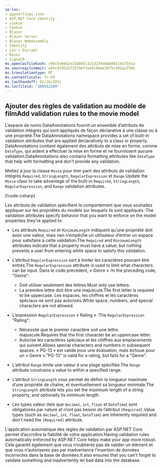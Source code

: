 ```yaml
---
no-loc:
- appsettings.json
- ASP.NET Core Identity
- cookie
- Cookie
- Blazor
- Blazor Server
- Blazor WebAssembly
- Identity
- Let's Encrypt
- Razor
- SignalR
ms.openlocfilehash: c96c5e66d2e15db03c321d239a64b98119a7543a
ms.sourcegitcommit: a49c47d5a573379effee5c6b6e36f5c302aa756b
ms.translationtype: MT
ms.contentlocale: fr-FR
ms.lasthandoff: 02/16/2021
ms.locfileid: "100552189"
---
```

<!-- USED in RP and MVC tutorial -->

## <a name="add-validation-rules-to-the-movie-model"></a><span data-ttu-id="ef275-101">Ajouter des règles de validation au modèle de film</span><span class="sxs-lookup"><span data-stu-id="ef275-101">Add validation rules to the movie model</span></span>

<span data-ttu-id="ef275-102">L’espace de noms DataAnnotations fournit un ensemble d’attributs de validation intégrés qui sont appliqués de façon déclarative à une classe ou à une propriété.</span><span class="sxs-lookup"><span data-stu-id="ef275-102">The DataAnnotations namespace provides a set of built-in validation attributes that are applied declaratively to a class or property.</span></span> <span data-ttu-id="ef275-103">DataAnnotations contient également des attributs de mise en forme, comme `DataType`, qui aident à effectuer la mise en forme et ne fournissent aucune validation.</span><span class="sxs-lookup"><span data-stu-id="ef275-103">DataAnnotations also contains formatting attributes like `DataType` that help with formatting and don't provide any validation.</span></span>

<span data-ttu-id="ef275-104">Mettez à jour la classe `Movie` pour tirer parti des attributs de validation intégrés `Required`, `StringLength`, `RegularExpression` et `Range`.</span><span class="sxs-lookup"><span data-stu-id="ef275-104">Update the `Movie` class to take advantage of the built-in `Required`, `StringLength`, `RegularExpression`, and `Range` validation attributes.</span></span>

[!code-csharp[](~/tutorials/first-mvc-app/start-mvc/sample/MvcMovie22/Models/MovieDateRatingDA.cs?name=snippet1)]

<span data-ttu-id="ef275-105">Les attributs de validation spécifient le comportement que vous souhaitez appliquer sur les propriétés du modèle sur lesquels ils sont appliqués :</span><span class="sxs-lookup"><span data-stu-id="ef275-105">The validation attributes specify behavior that you want to enforce on the model properties they're applied to:</span></span>

* <span data-ttu-id="ef275-106">Les attributs `Required` et `MinimumLength` indiquent qu’une propriété doit avoir une valeur, mais rien n’empêche un utilisateur d’entrer un espace pour satisfaire à cette validation.</span><span class="sxs-lookup"><span data-stu-id="ef275-106">The `Required` and `MinimumLength` attributes indicate that a property must have a value; but nothing prevents a user from entering white space to satisfy this validation.</span></span>
* <span data-ttu-id="ef275-107">L’attribut `RegularExpression` sert à limiter les caractères pouvant être entrés.</span><span class="sxs-lookup"><span data-stu-id="ef275-107">The `RegularExpression` attribute is used to limit what characters can be input.</span></span> <span data-ttu-id="ef275-108">Dans le code précédent, « Genre » :</span><span class="sxs-lookup"><span data-stu-id="ef275-108">In the preceding code, "Genre":</span></span>

  * <span data-ttu-id="ef275-109">Doit utiliser seulement des lettres.</span><span class="sxs-lookup"><span data-stu-id="ef275-109">Must only use letters.</span></span>
  * <span data-ttu-id="ef275-110">La première lettre doit être une majuscule.</span><span class="sxs-lookup"><span data-stu-id="ef275-110">The first letter is required to be uppercase.</span></span> <span data-ttu-id="ef275-111">Les espaces, les chiffres et les caractères spéciaux ne sont pas autorisés.</span><span class="sxs-lookup"><span data-stu-id="ef275-111">White space, numbers, and special characters are not allowed.</span></span>

* <span data-ttu-id="ef275-112">L’expression `RegularExpression` « Rating » :</span><span class="sxs-lookup"><span data-stu-id="ef275-112">The `RegularExpression` "Rating":</span></span>

  * <span data-ttu-id="ef275-113">Nécessite que le premier caractère soit une lettre majuscule.</span><span class="sxs-lookup"><span data-stu-id="ef275-113">Requires that the first character be an uppercase letter.</span></span>
  * <span data-ttu-id="ef275-114">Autorise les caractères spéciaux et les chiffres aux emplacements qui suivent.</span><span class="sxs-lookup"><span data-stu-id="ef275-114">Allows special characters and numbers in  subsequent spaces.</span></span> <span data-ttu-id="ef275-115">« PG-13 » est valide pour une évaluation, mais échoue pour un « Genre ».</span><span class="sxs-lookup"><span data-stu-id="ef275-115">"PG-13" is valid for a rating, but fails for a "Genre".</span></span>

* <span data-ttu-id="ef275-116">L’attribut `Range` limite une valeur à une plage spécifiée.</span><span class="sxs-lookup"><span data-stu-id="ef275-116">The `Range` attribute constrains a value to within a specified range.</span></span>
* <span data-ttu-id="ef275-117">L’attribut `StringLength` vous permet de définir la longueur maximale d’une propriété de chaîne, et éventuellement sa longueur minimale.</span><span class="sxs-lookup"><span data-stu-id="ef275-117">The `StringLength` attribute lets you set the maximum length of a string property, and optionally its minimum length.</span></span>
* <span data-ttu-id="ef275-118">Les types valeur (tels que `decimal`, `int`, `float` et `DateTime`) sont obligatoires par nature et n’ont pas besoin de l’attribut `[Required]`.</span><span class="sxs-lookup"><span data-stu-id="ef275-118">Value types (such as `decimal`, `int`, `float`, `DateTime`) are inherently required and don't need the `[Required]` attribute.</span></span>

<span data-ttu-id="ef275-119">L’application automatique des règles de validation par ASP.NET Core permet d’accroître la fiabilité de votre application.</span><span class="sxs-lookup"><span data-stu-id="ef275-119">Having validation rules automatically enforced by ASP.NET Core helps make your app more robust.</span></span> <span data-ttu-id="ef275-120">Cela garantit également que vous n’oublierez pas de valider un élément et que vous n’autoriserez pas par inadvertance l’insertion de données incorrectes dans la base de données.</span><span class="sxs-lookup"><span data-stu-id="ef275-120">It also ensures that you can't forget to validate something and inadvertently let bad data into the database.</span></span>
